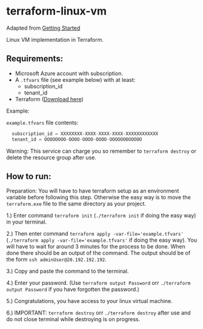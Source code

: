 # terraform-linux-vm

Adapted from [Getting Started](https://learn.hashicorp.com/terraform?track=azure#azure)

Linux VM implementation in Terraform.

## Requirements: 
* Microsoft Azure account with subscription.
* A `.tfvars` file (see example below) with at least:
  * subscription_id
  * tenant_id
* Terraform ([Download here](https://www.terraform.io/downloads.html))
  
Example: 

`example.tfvars` file contents:
```tfvars
  subscription_id = XXXXXXXX-XXXX-XXXX-XXXX-XXXXXXXXXXXX
  tenant_id = OOOOOOOO-OOOO-OOOO-OOOO-OOOOOOOOOOOO
```

Warning: This service can charge you so remember to `terraform destroy` or delete the resource group after use.

## How to run: 
Preparation: You will have to have terraform setup as an environment variable before following this step.
Otherwise the easy way is to move the `terraform.exe` file to the same directory as your project.

1.) Enter command `terraform init` (`./terraform init` if doing the easy way) in your terminal.

2.) Then enter command `terraform apply -var-file='example.tfvars'` (`./terraform apply -var-file='example.tfvars'` if doing the easy way). You will have to wait for around 3 minutes for the process to be done. When done there should be an output of the command. The output should be of the form `ssh adminUser@20.192.192.192`.

3.) Copy and paste the command to the terminal. 

4.) Enter your password. (Use `terraform output Password` orr `./terraform output Password` if you have forgotten the password.)

5.) Congratulations, you have access to your linux virtual machine.

6.) IMPORTANT: `terraform destroy` orr `./terraform destroy` after use and do not close terminal while destroying is on progress.
